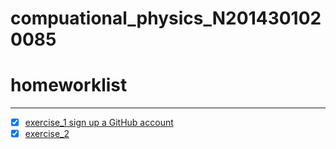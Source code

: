 # compuational_physics_N2014301020085
# homeworklist
***
- [x] [exercise_1 sign up a GitHub account](https://github.com/newsubmarine/compuational_physics_N2014301020085/blob/master/exercise_1)
- [x] [exercise_2](https://github.com/newsubmarine/compuational_physics_N2014301020085/blob/master/exercise_2)
